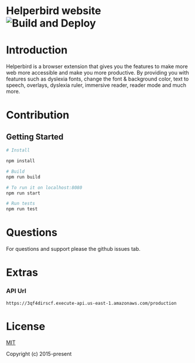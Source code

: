 # Helperbird website  ![Build and Deploy](https://github.com/Helperbird/website/workflows/Build%20and%20Deploy/badge.svg?branch=master)

# Introduction
Helperbird is a browser extension that gives you the features to make more web more accessible and make you more productive. By providing you with features such as dyslexia fonts, change the font & background color, text to speech, overlays, dyslexia ruler, immersive reader, reader mode and much more.

# Contribution
## Getting Started


```sh
# Install

npm install

# Build
npm run build

# To run it on localhost:8080
npm run start 

# Run tests
npm run test

```


# Questions

For questions and support please the github issues tab.


# Extras

### API Url
```
https://3qf4dirscf.execute-api.us-east-1.amazonaws.com/production
```


# License

[MIT](http://opensource.org/licenses/MIT)

Copyright (c) 2015-present
